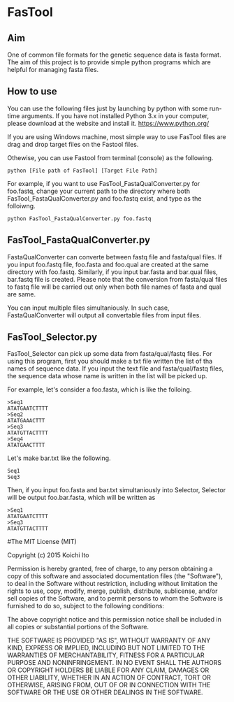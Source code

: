 # FasTool
## Aim
One of common file formats for the genetic sequence data is fasta format.
The aim of this project is to provide simple python programs which are helpful for managing fasta files.

## How to use
You can use the following files just by launching by python with some run-time arguments.
If you have not installed Python 3.x in your computer, please download at the website and install it.
https://www.python.org/

If you are using Windows machine, most simple way to use FasTool files are drag and drop target files on the Fastool files.

Othewise, you can use Fastool from terminal (console) as the following.
```
python [File path of FasTool] [Target File Path]
```
For example, if you want to use FasTool_FastaQualConverter.py for foo.fastq, change your current path to the directory where both FasTool_FastaQualConverter.py and foo.fastq exist, and type as the folloiwng.
```
python FasTool_FastaQualConverter.py foo.fastq
```

## FasTool_FastaQualConverter.py
FastaQualConverter can converte between fastq file and fasta/qual files.
If you input foo.fastq file, foo.fasta and foo.qual are created at the same directory with foo.fastq.
Similarly, if you input bar.fasta and bar.qual files, bar.fastq file is created. Please note that the conversion from fasta/qual files to fastq file will be carried out only when both file names of fasta and qual are same.

You can input multiple files simultaniously. In such case, FastaQualConverter will output all convertable files from input files.

## FasTool_Selector.py
FasTool_Selector can pick up some data from fasta/qual/fastq files.
For using this program, first you should make a txt file written the list of tha names of sequence data.
If you input the text file and fasta/qual/fastq files, the sequence data whose name is written in the list will be picked up.

For example, let's consider a foo.fasta, which is like the folloing.
```
>Seq1
ATATGAATCTTTT
>Seq2
ATATGAAACTTT
>Seq3
ATATGTTACTTTT
>Seq4
ATATGAACTTTT
```
Let's make bar.txt like the following.
```
Seq1
Seq3
```
Then, if you input foo.fasta and bar.txt simultaniously into Selector, Selector will be output foo.bar.fasta, which will be written as
```
>Seq1
ATATGAATCTTTT
>Seq3
ATATGTTACTTTT
```

#The MIT License (MIT)

Copyright (c) 2015 Koichi Ito

Permission is hereby granted, free of charge, to any person obtaining a copy
of this software and associated documentation files (the "Software"), to deal
in the Software without restriction, including without limitation the rights
to use, copy, modify, merge, publish, distribute, sublicense, and/or sell
copies of the Software, and to permit persons to whom the Software is
furnished to do so, subject to the following conditions:

The above copyright notice and this permission notice shall be included in all
copies or substantial portions of the Software.

THE SOFTWARE IS PROVIDED "AS IS", WITHOUT WARRANTY OF ANY KIND, EXPRESS OR
IMPLIED, INCLUDING BUT NOT LIMITED TO THE WARRANTIES OF MERCHANTABILITY,
FITNESS FOR A PARTICULAR PURPOSE AND NONINFRINGEMENT. IN NO EVENT SHALL THE
AUTHORS OR COPYRIGHT HOLDERS BE LIABLE FOR ANY CLAIM, DAMAGES OR OTHER
LIABILITY, WHETHER IN AN ACTION OF CONTRACT, TORT OR OTHERWISE, ARISING FROM,
OUT OF OR IN CONNECTION WITH THE SOFTWARE OR THE USE OR OTHER DEALINGS IN THE
SOFTWARE.
